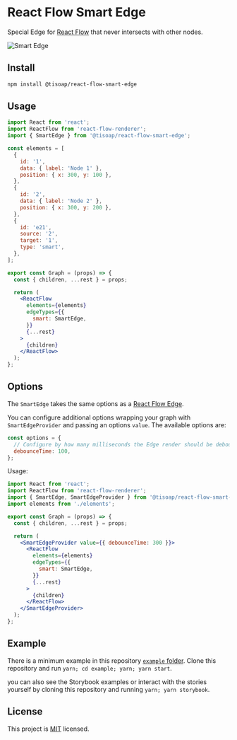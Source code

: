 # React Flow Smart Edge

Special Edge for [React Flow](https://github.com/wbkd/react-flow) that never intersects with other nodes.

![Smart Edge](https://raw.githubusercontent.com/tisoap/react-flow-smart-edge/main/.github/images/example.gif)

## Install

```bash
npm install @tisoap/react-flow-smart-edge
```

## Usage

```jsx
import React from 'react';
import ReactFlow from 'react-flow-renderer';
import { SmartEdge } from '@tisoap/react-flow-smart-edge';

const elements = [
  {
    id: '1',
    data: { label: 'Node 1' },
    position: { x: 300, y: 100 },
  },
  {
    id: '2',
    data: { label: 'Node 2' },
    position: { x: 300, y: 200 },
  },
  {
    id: 'e21',
    source: '2',
    target: '1',
    type: 'smart',
  },
];

export const Graph = (props) => {
  const { children, ...rest } = props;

  return (
    <ReactFlow
      elements={elements}
      edgeTypes={{
        smart: SmartEdge,
      }}
      {...rest}
    >
      {children}
    </ReactFlow>
  );
};
```

## Options

The `SmartEdge` takes the same options as a [React Flow Edge](https://reactflow.dev/docs/api/edges/).

You can configure additional options wrapping your graph with `SmartEdgeProvider` and passing an options `value`. The available options are:

```js
const options = {
  // Configure by how many milliseconds the Edge render should be debounced, default 200, pass 0 to disable.
  debounceTime: 100,
};
```

Usage:

```jsx
import React from 'react';
import ReactFlow from 'react-flow-renderer';
import { SmartEdge, SmartEdgeProvider } from '@tisoap/react-flow-smart-edge';
import elements from './elements';

export const Graph = (props) => {
  const { children, ...rest } = props;

  return (
    <SmartEdgeProvider value={{ debounceTime: 300 }}>
      <ReactFlow
        elements={elements}
        edgeTypes={{
          smart: SmartEdge,
        }}
        {...rest}
      >
        {children}
      </ReactFlow>
    </SmartEdgeProvider>
  );
};
```

## Example

There is a minimum example in this repository [`example` folder](https://github.com/tisoap/react-flow-smart-edge/tree/main/example). Clone this repository and run `yarn; cd example; yarn; yarn start`.

you can also see the Storybook examples or interact with the stories yourself by cloning this repository and running `yarn; yarn storybook`.

## License

This project is [MIT](https://github.com/tisoap/react-flow-smart-edge/blob/main/LICENSE) licensed.
